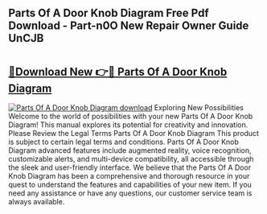 ## Parts Of A Door Knob Diagram Free Pdf Download - Part-n0O New Repair Owner Guide UnCJB

# <h2><a href="http://dfhvt2z.blite.top/?on=Parts+Of+A+Door+Knob+Diagram">🔗Download New 👉🔴 Parts Of A Door Knob Diagram</a></h2>

[![Parts Of A Door Knob Diagram download](https://i.imgur.com/lujVjoI.png)](http://dfhvt2z.blite.top/?on=Parts+Of+A+Door+Knob+Diagram)
Exploring New Possibilities Welcome to the world of possibilities with your new Parts Of A Door Knob Diagram! This manual explores its potential for creativity and innovation. Please Review the Legal Terms Parts Of A Door Knob Diagram This product is subject to certain legal terms and conditions. Parts Of A Door Knob Diagram advanced features include augmented reality, voice recognition, customizable alerts, and multi-device compatibility, all accessible through the sleek and user-friendly interface. We believe that the Parts Of A Door Knob Diagram has been a comprehensive and thorough resource in your quest to understand the features and capabilities of your new item. If you need any assistance or have any questions, our customer service team is always available.
